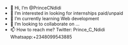 - 👋 Hi, I’m @PrinceCNdidi
- 👀 I’m interested in looking for internships paid/unpaid
- 🌱 I’m currently learning Web development
- 💞️ I’m looking to collaborate on ...
- 📫 How to reach me? Twitter: Prince_C_Ndidi Whatsapp:+2348099543885

<!---
PrinceCNdidi/PrinceCNdidi is a ✨ special ✨ repository because its `README.md` (this file) appears on your GitHub profile.
You can click the Preview link to take a look at your changes.
--->
